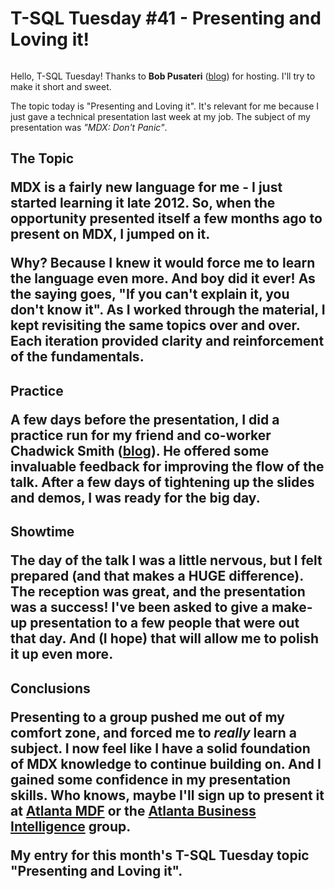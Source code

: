 # T-SQL Tuesday #41 - Presenting and Loving it!

<a href="http://www.bobpusateri.com/archive/2013/04/invitation-to-t-sql-tuesday-41-presenting-and-loving-it/" ><img src="http://lance-england-wp.azurewebsites.net/wp-content/uploads/2013/04/TSQL2sDay150x150.jpg" alt=""/></a>
  


Hello, T-SQL Tuesday! Thanks to **Bob Pusateri** ([blog](http://www.bobpusateri.com/)) for hosting. I'll try to make it short and sweet. 



The topic today is "Presenting and Loving it". It's relevant for me because I just gave a technical presentation last week at my job. The subject of my presentation was *"MDX: Don't Panic"*.


<h2 id="thetopic">The Topic


MDX is a fairly new language for me - I just started learning it late 2012. So, when the opportunity presented itself a few months ago to present on MDX, I jumped on it.



Why? Because I knew it would force me to learn the language even more. And boy did it ever! As the saying goes, "If you can't explain it, you don't know it". As I worked through the material, I kept revisiting the same topics over and over. Each iteration provided clarity and reinforcement of the fundamentals. 


<h2 id="practice">Practice


A few days before the presentation, I did a practice run for my friend and co-worker **Chadwick Smith** ([blog](http://www.bismiths.com/)). He offered some invaluable feedback for improving the flow of the talk. After a few days of tightening up the slides and demos, I was ready for the big day.


<h2 id="showtime">Showtime


The day of the talk I was a little nervous, but I felt prepared (and that makes a HUGE difference). The reception was great, and the presentation was a success! I've been asked to give a make-up presentation to a few people that were out that day. And (I hope) that will allow me to polish it up  even more.


<h2 id="conclusions">Conclusions


Presenting to a group pushed me out of my comfort zone, and forced me to *really* learn a subject. I now feel like I have a solid foundation of MDX knowledge to continue building on. And I gained some confidence in my presentation skills. Who knows, maybe I'll sign up to present it at [Atlanta MDF](http://www.atlantamdf.com/) or the [Atlanta Business Intelligence](http://atlantabi.sqlpass.org/) group.
 
My entry for this month's T-SQL Tuesday topic "Presenting and Loving it".​

